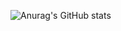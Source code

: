 ![Anurag's GitHub stats](https://github-readme-stats.vercel.app/api?username=welfordian&show_icons=true&count_private=true)
